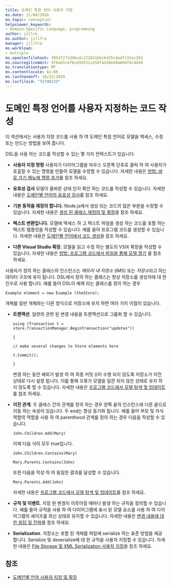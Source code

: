 ```yaml
---
title: 도메인 특정 언어 사용자 지정
ms.date: 11/04/2016
ms.topic: conceptual
helpviewer_keywords:
- Domain-Specific Language, programming
author: jillre
ms.author: jillfra
manager: jillfra
ms.workload:
- multiple
ms.openlocfilehash: 3954f271d4bcdc222841bbcb435cdadf115ac263
ms.sourcegitcommit: 5f6ad1cefbcd3d531ce587ad30e684684f4c4d44
ms.translationtype: MT
ms.contentlocale: ko-KR
ms.lasthandoff: 10/22/2019
ms.locfileid: "72748133"
---
```

# <a name="write-code-to-customize-a-domain-specific-language"></a>도메인 특정 언어를 사용자 지정하는 코드 작성

이 섹션에서는 사용자 지정 코드를 사용 하 여 도메인 특정 언어로 모델을 액세스, 수정 또는 만드는 방법을 보여 줍니다.

DSL을 사용 하는 코드를 작성할 수 있는 몇 가지 컨텍스트가 있습니다.

- **사용자 지정 명령** 사용자가 다이어그램을 마우스 오른쪽 단추로 클릭 하 여 사용자가 호출할 수 있는 명령을 만들어 모델을 수정할 수 있습니다. 자세한 내용은 [방법: 바로 가기 메뉴에 명령 추가](../modeling/how-to-add-a-command-to-the-shortcut-menu.md)를 참조 하세요.

- **유효성 검사** 모델이 올바른 상태 인지 확인 하는 코드를 작성할 수 있습니다. 자세한 내용은 [도메인별 언어의 유효성 검사](../modeling/validation-in-a-domain-specific-language.md)를 참조 하세요.

- **기본 동작을 재정의 합니다.** Node.js에서 생성 되는 코드의 많은 부분을 수정할 수 있습니다. 자세한 내용은 [생성 된 클래스 재정의 및 확장](../modeling/overriding-and-extending-the-generated-classes.md)을 참조 하세요.

- **텍스트 변환입니다.** 모델에 액세스 하 고 텍스트 파일을 생성 하는 코드를 포함 하는 텍스트 템플릿을 작성할 수 있습니다. 예를 들어 프로그램 코드를 생성할 수 있습니다. 자세한 내용은 [도메인별 언어에서 코드 생성](../modeling/generating-code-from-a-domain-specific-language.md)을 참조 하세요.

- **다른 Visual Studio 확장.** 모델을 읽고 수정 하는 별도의 VSIX 확장을 작성할 수 있습니다. 자세한 내용은 [방법: 프로그램 코드에서 파일을 통해 모델 열기](../modeling/how-to-open-a-model-from-file-in-program-code.md) 를 참조 하세요.

사용자가 정의 하는 클래스의 인스턴스는 *메모리 내 저장소* (IMS) 또는 *저장소*라고 하는 데이터 구조에 유지 됩니다. DSL에서 정의 하는 클래스는 항상 저장소를 생성자에 대 한 인수로 사용 합니다. 예를 들어 DSL이 예제 라는 클래스를 정의 하는 경우

`Example element = new Example (theStore);`

개체를 일반 개체와는 다른 방식으로 저장소에 유지 하면 여러 가지 이점이 있습니다.

- **트랜잭션**. 일련의 관련 된 변경 내용을 트랜잭션으로 그룹화 할 수 있습니다.

     `using (Transaction t = store.TransactionManager.BeginTransaction("updates"))`

     `{`

     `// make several changes to Store elements here`

     `t.Commit();`

     `}`

     변경 하는 동안 예외가 발생 하 여 최종 커밋 ()이 수행 되지 않도록 저장소가 이전 상태로 다시 설정 됩니다. 이를 통해 오류가 모델을 일관 되지 않은 상태로 유지 하지 않도록 할 수 있습니다. 자세한 내용은 [프로그램 코드에서 모델 탐색 및 업데이트](../modeling/navigating-and-updating-a-model-in-program-code.md)를 참조 하세요.

- **이진 관계**. 두 클래스 간의 관계를 정의 하는 경우 양쪽 끝의 인스턴스에 다른 끝으로 이동 하는 속성이 있습니다. 두 end는 항상 동기화 됩니다. 예를 들어 부모 및 자식 역할의 역할을 사용 하 여 parenthood 관계를 정의 하는 경우 다음을 작성할 수 있습니다.

     `John.Children.Add(Mary)`

     이제 다음 식이 모두 true입니다.

     `John.Children.Contains(Mary)`

     `Mary.Parents.Contains(John)`

     또한 다음을 작성 하 여 동일한 결과를 달성할 수 있습니다.

     `Mary.Parents.Add(John)`

     자세한 내용은 [프로그램 코드에서 모델 탐색 및 업데이트](../modeling/navigating-and-updating-a-model-in-program-code.md)를 참조 하세요.

- **규칙 및 이벤트**. 지정 된 변경이 이루어질 때마다 발생 하는 규칙을 정의할 수 있습니다. 예를 들어 규칙을 사용 하 여 다이어그램에 표시 된 모델 요소를 사용 하 여 다이어그램의 셰이프를 최신 상태로 유지할 수 있습니다. 자세한 내용은 [변경 내용에 대 한 응답 및 전파](../modeling/responding-to-and-propagating-changes.md)를 참조 하세요.

- **Serialization**. 저장소는 포함 된 개체를 파일에 serialize 하는 표준 방법을 제공 합니다. Serialize 및 deserialize에 대 한 규칙을 사용자 지정할 수 있습니다. 자세한 내용은 [File Storage 및 XML Serialization 사용자 지정](../modeling/customizing-file-storage-and-xml-serialization.md)을 참조 하세요.

## <a name="see-also"></a>참조

- [도메인별 언어 사용자 지정 및 확장](../modeling/customizing-and-extending-a-domain-specific-language.md)